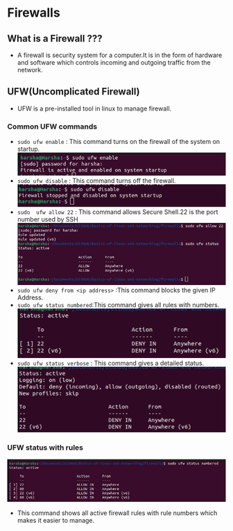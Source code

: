 # Firewalls

## What is a Firewall ???

+ A firewall is security system for a computer.It is in the form of hardware and software which controls incoming and outgoing traffic from the network.

## UFW(Uncomplicated Firewall)

+ UFW is a pre-installed tool in linux to manage firewall.  

### Common UFW commands

+ `sudo ufw enable` : This command turns on the firewall of the system on startup.  
![ufw-enable](imga/ufw-enable.png)
+ `sudo ufw disable` : This command turns off the firewall.  
![ufw-disable](imga/ufw-disable.png)
+ `sudo  ufw allow 22` : This command allows Secure Shell.22 is the port number used by SSH  
![ufw-disable](imga/ufw-ssh.png)
+ `sudo ufw deny from <ip address>` :This command blocks the given IP Address.  
+ `sudo ufw status numbered`:This command gives all rules with numbers.  
![ufw-disable](imga/ufw-statn.png)
+ `sudo ufw status verbose` : This command gives a detailed status.  
![ufw-disable](imga/ufw-verbose.png)

### UFW status with rules

![ufw-disable](imga/ufw-rules.png)
+ This command shows all active firewall rules with rule numbers which makes it easier to manage.  